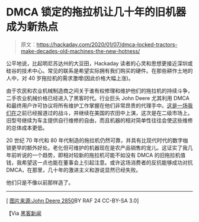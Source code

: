 # DMCA 锁定的拖拉机让几十年的旧机器成为新热点

> 原文：<https://hackaday.com/2020/01/07/dmca-locked-tractors-make-decades-old-machines-the-new-hotness/>

公平地说，比起明尼苏达州的大豆田，Hackaday 读者的心灵和思想更接近深圳或硅谷的技术中心。常见的联系是希望实际拥有我们购买的硬件。在那些耕作土地的人中，对 40 岁拖拉机的需求激增(因此价格大幅上涨)。

由于农民和农业机械制造商之间关于谁有权修理和维护他们的拖拉机的持续斗争，二手农业机械价格已经进入了黑客时代。行业巨头 John Deere 尤其利用 DMCA 和最终用户许可协议将所有维护工作掌握在他们非常昂贵的代理手中。[这是一场我们在](https://hackaday.com/2017/03/24/the-icon-of-american-farming-that-you-now-have-to-hack-to-own/)之前已经报道过的战斗，并继续在美国的农田中上演，这次是在二级市场上。旧型号继续为车主提供自行维修的自由，而且机器的相对简单性往往会使这些维修的总体成本更低。

20 世纪 70 年代和 80 年代制造的拖拉机仍然可靠，并具有比现代时代的数字枷锁更早的额外好处。老化但可维护的机器现在是农产品销售的宠儿。这证实了我几年前听说的一个趋势，即相对较新的拖拉机可能不如没有 DMCA 的旧拖拉机值钱，我希望这一点也能在董事会上引起注意。或许这场消费者的反抗能够成功对抗 DMCA，在那里，几十年的激进主义和游说显然已经失败。

他们只是不像以前那样造了。

* * *

[ [图片来源:John Deere 2850](https://commons.wikimedia.org/wiki/File:John_Deere_tractor_2850.jpg)BY RAF 24 CC-BY-SA 3.0]

【Via [黑客新闻](https://news.ycombinator.com/item?id=21971545)